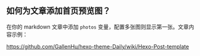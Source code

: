 ## 如何为文章添加首页预览图？

在你的 markdown 文章中添加 `photos` 变量，配置多张图则显示第一张。文章内容示例：

https://github.com/GallenHu/hexo-theme-Daily/wiki/Hexo-Post-template